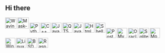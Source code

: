 ## Hi there
<img align="left" alt="Waving" width="36px" src="https://cdn.icon-icons.com/icons2/1465/PNG/512/384wavinghand2_100598.png" />
<img align="left" alt="Mask-Covid19" width="36px" src="https://cdn.icon-icons.com/icons2/2252/PNG/512/avatar_man_health_mask_disease_icon_140104.png" />

<br/>

<img align="left" alt="Python" width="32px" src="https://cdn.icon-icons.com/icons2/1381/PNG/512/python_94570.png" />
<img align="left" alt="C++" width="32px" src="https://img.icons8.com/color/452/c-plus-plus-logo.png" />
<img align="left" alt="Java" width="32px" src="https://cdn.icon-icons.com/icons2/81/PNG/256/java_15498.png" />
<img align="left" alt="QT5" width="32px" src="https://cdn.icon-icons.com/icons2/159/PNG/256/qtconfig_qt4_qt_22393.png" />
<img align="left" alt="JavaScript" width="32px" src="https://cdn.icon-icons.com/icons2/2108/PNG/512/javascript_icon_130900.png" />
<img align="left" alt="Html" width="32px" src="https://cdn.icon-icons.com/icons2/2107/PNG/512/file_type_html_icon_130541.png" />
<img align="left" alt="Shell" width="32px" src="https://cdn.icon-icons.com/icons2/39/PNG/128/terminal_Shell_6007.png" />

<br/>

<img align="left" alt="Postgresql" width="32px" src="https://cdn.icon-icons.com/icons2/2699/PNG/512/postgresql_logo_icon_170835.png" />
<img align="left" alt="MySql" width="32px" src="https://cdn.icon-icons.com/icons2/1381/PNG/512/mysqlworkbench_93532.png" />
<img align="left" alt="Oracle" width="32px" src="https://cdn.icon-icons.com/icons2/2699/PNG/512/oracle_logo_icon_168918.png" />
<img align="left" alt="Sqlite" width="32px" src="https://cdn.icon-icons.com/icons2/2107/PNG/512/file_type_sqlite_icon_130153.png" />
<img align="left" alt="MongoDB" width="32px" src="https://cdn.icon-icons.com/icons2/2415/PNG/512/mongodb_original_logo_icon_146424.png" />

<br/>

<img align="left" alt="Windows" width="32px" src="https://cdn.icon-icons.com/icons2/673/PNG/512/windows_icon-icons.com_60494.png" />
<img align="left" alt="Linux" width="32px" src="https://cdn.icon-icons.com/icons2/2415/PNG/512/linux_original_logo_icon_146433.png" />
<img align="left" alt="BSD" width="32px" src="https://upload.wikimedia.org/wikipedia/commons/thumb/4/40/Daemon-phk.svg/220px-Daemon-phk.svg.png" />
<img align="left" alt="RaspberryPI" width="32px" src="https://cdn.icon-icons.com/icons2/2108/PNG/512/raspberry_pi_icon_130847.png" />
